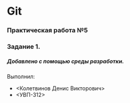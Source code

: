# Git
### Практическая работа №5
### Задание 1.
##### Добавлено с помощью среды разработки.
Выполнил:
* <Колетвинов Денис Викторович>
* <УВП-312>